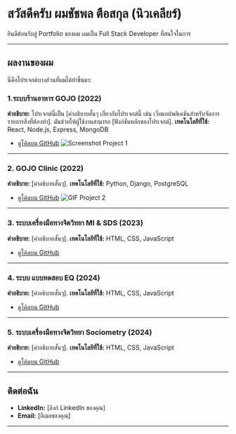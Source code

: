# สวัสดีครับ ผมชัชพล ตือสกุล (นิวเคลียร์)

ยินดีต้อนรับสู่ Portfolio ของผม 
ผมเป็น Full Stack Developer ที่สนใจในการ 

---

## ผลงานของผม

นี่คือโปรเจกต์บางส่วนที่ผมได้ทำขึ้นมา:

### 1.ระบบร้านอาหาร GOJO (2022)
**คำอธิบาย:** โปรเจกต์นี้เป็น [คำอธิบายสั้นๆ เกี่ยวกับโปรเจกต์นี้ เช่น เว็บแอปพลิเคชันสำหรับจัดการรายการสิ่งที่ต้องทำ]. มันช่วยให้ผู้ใช้งานสามารถ [ฟังก์ชันหลักของโปรเจกต์].
**เทคโนโลยีที่ใช้:** React, Node.js, Express, MongoDB
* [ดูโค้ดบน GitHub](https://github.com/your-username/project-1-repo)
![Screenshot Project 1](https://your-image-url/project1-screenshot.png)

---

### 2. GOJO Clinic (2022)
**คำอธิบาย:** [คำอธิบายสั้นๆ].
**เทคโนโลยีที่ใช้:** Python, Django, PostgreSQL
* [ดูโค้ดบน GitHub](https://github.com/your-username/project-2-repo)
![GIF Project 2](https://your-image-url/project2-gif.gif)

---

### 3. ระบบเครื่องมือทางจิตวิทยา MI & SDS (2023) 
**คำอธิบาย:** [คำอธิบายสั้นๆ].
**เทคโนโลยีที่ใช้:** HTML, CSS, JavaScript
* [ดูโค้ดบน GitHub](https://github.com/your-username/project-3-repo)

---

### 4. ระบบ แบบทดสอบ EQ  (2024) 
**คำอธิบาย:** [คำอธิบายสั้นๆ].
**เทคโนโลยีที่ใช้:** HTML, CSS, JavaScript
* [ดูโค้ดบน GitHub](https://github.com/your-username/project-3-repo)

---

### 5. ระบบเครื่องมือทางจิตวิทยา Sociometry (2024) 
**คำอธิบาย:** [คำอธิบายสั้นๆ].
**เทคโนโลยีที่ใช้:** HTML, CSS, JavaScript
* [ดูโค้ดบน GitHub](https://github.com/your-username/project-3-repo)

---

## ติดต่อฉัน

* **LinkedIn:** [ลิงก์ LinkedIn ของคุณ]
* **Email:** [อีเมลของคุณ]

---
